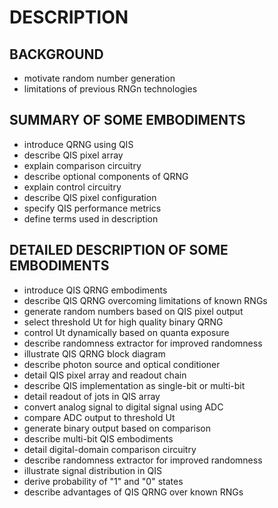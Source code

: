 # DESCRIPTION

## BACKGROUND

- motivate random number generation
- limitations of previous RNGn technologies

## SUMMARY OF SOME EMBODIMENTS

- introduce QRNG using QIS
- describe QIS pixel array
- explain comparison circuitry
- describe optional components of QRNG
- explain control circuitry
- describe QIS pixel configuration
- specify QIS performance metrics
- define terms used in description

## DETAILED DESCRIPTION OF SOME EMBODIMENTS

- introduce QIS QRNG embodiments
- describe QIS QRNG overcoming limitations of known RNGs
- generate random numbers based on QIS pixel output
- select threshold Ut for high quality binary QRNG
- control Ut dynamically based on quanta exposure
- describe randomness extractor for improved randomness
- illustrate QIS QRNG block diagram
- describe photon source and optical conditioner
- detail QIS pixel array and readout chain
- describe QIS implementation as single-bit or multi-bit
- detail readout of jots in QIS array
- convert analog signal to digital signal using ADC
- compare ADC output to threshold Ut
- generate binary output based on comparison
- describe multi-bit QIS embodiments
- detail digital-domain comparison circuitry
- describe randomness extractor for improved randomness
- illustrate signal distribution in QIS
- derive probability of "1" and "0" states
- describe advantages of QIS QRNG over known RNGs

